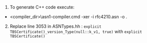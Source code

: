 1. To generate C++ code execute:
 * &lt;compiler_dir>\asn1-compiler.cmd -xer -i rfc4210.asn -o .

2. Replace line 3053 in ASNTypes.hh :
`
   explicit TBSCertificate()_version_Type(null::k_v1, true)
`
with
`
   explicit TBSCertificate()
`
